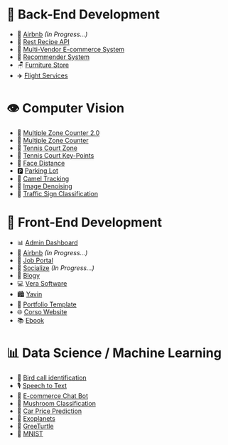 # 🎯 Back-End Development

- 🚧 [Airbnb](https://github.com/iramamy/AirBnbBackend) _(In Progress...)_
- 🍲 [Rest Recipe API](https://github.com/iramamy/REST)
- 🛒 [Multi-Vendor E-commerce System](https://github.com/iramamy/Ecommerce)
- 🎥 [Recommender System](https://github.com/iramamy/RecommenderSystem)
- 🪑 [Furniture Store](https://github.com/iramamy/FurnitureStore)
- ✈️ [Flight Services](https://github.com/iramamy/FlightReservation)

# 👁️ Computer Vision

- 🎯 [Multiple Zone Counter 2.0](https://github.com/iramamy/MultipleZoneCounter2.0)
- 🧮 [Multiple Zone Counter](https://github.com/iramamy/MultipleZoneCounter)
- 🎾 [Tennis Court Zone](https://github.com/iramamy/TennisCourtZone)
- 🎾 [Tennis Court Key-Points](https://github.com/iramamy/TennisCourtKeypoints)
- 📏 [Face Distance](https://github.com/iramamy/FaceDistance)
- 🅿️ [Parking Lot](https://github.com/iramamy/ParkingLot)
- 🐪 [Camel Tracking](https://github.com/iramamy/Camel-tracking)
- 🎨 [Image Denoising](https://github.com/iramamy/ImageDenoising)
- 🚦 [Traffic Sign Classification](https://github.com/iramamy/Trafficsign)

# 🎨 Front-End Development

- 📊 [Admin Dashboard](https://github.com/iramamy/Admin)
- 🏡 [Airbnb](https://github.com/iramamy/AirBnb) _(In Progress...)_
- 💼 [Job Portal](https://github.com/iramamy/JobPortal)
- 👥 [Socialize](https://iramamy.github.io/Socialize) _(In Progress...)_
- 📝 [Blogy](https://iramamy.github.io/Blogy/)
- 💻 [Vera Software](https://iramamy.github.io/Vera)
- 🏙️ [Yavin](https://iramamy.github.io/Yavin/)
- 🎨 [Portfolio Template](https://iramamy.github.io/PortfolioTemplate/)
- 🌐 [Corso Website](https://iramamy.github.io/Corso/)
- 📚 [Ebook](https://iramamy.github.io/Ebook/)

# 📊 Data Science / Machine Learning

- 🦜 [Bird call identification](https://github.com/iramamy/DL-for-Ecology)
- 🎙️ [Speech to Text](https://github.com/iramamy/SpeechToText)
- 🤖 [E-commerce Chat Bot](https://github.com/iramamy/ChatBot)
- 🍄 [Mushroom Classification](https://github.com/iramamy/Mushroom-Classification)
- 🚗 [Car Price Prediction](https://github.com/iramamy/CarPrice)
- 🌌 [Exoplanets](https://github.com/iramamy/Exoplanets)
- 🐢 [GreeTurtle](https://github.com/iramamy/GreenTrurtle)
- 🔢 [MNIST](https://github.com/iramamy/MNIST)
